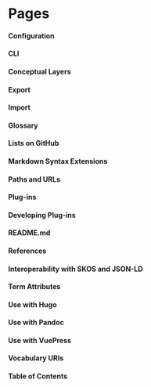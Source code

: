 # Pages

#### Configuration
<!--
uri: https://github.com/about-code/glossarify-md/tree/master/conf/README.md
aliases: config option, config options
-->

#### CLI
<!-- uri: https://github.com/about-code/glossarify-md/tree/master/doc/cli.md -->

#### Conceptual Layers
<!-- uri: https://github.com/about-code/glossarify-md/tree/master/docconceptual-layers.md -->

#### Export
<!--
uri: https://github.com/about-code/glossarify-md/tree/master/doc/export.md
aliases: exporting, exports
-->

#### Import
<!--
uri: https://github.com/about-code/glossarify-md/tree/master/doc/import.md
aliases: importing, imports
-->

#### Glossary
<!-- uri: https://github.com/about-code/glossarify-md/tree/master/doc/glossary.md -->

#### Lists on GitHub
<!-- uri: https://github.com/about-code/glossarify-md/tree/master/doc/lists-on-github.md -->

#### Markdown Syntax Extensions
<!--
uri: https://github.com/about-code/glossarify-md/tree/master/doc/markdown-syntax-extensions.md
aliases: Markdown syntax extensions
-->

#### Paths and URLs

<!-- uri: https://github.com/about-code/glossarify-md/tree/master/doc/paths-and-urls.md -->

#### Plug-ins
<!--
uri: https://github.com/about-code/glossarify-md/tree/master/doc/plugins.md
aliases: Installing Plug-ins, installing and configuring a plug-in, install a syntax plug-in
-->

#### Developing Plug-ins
<!--
uri: https://github.com/about-code/glossarify-md/tree/master/doc/plugins-dev.md
aliases: Writing a Plug-in
-->

#### README.md
<!-- uri: https://github.com/about-code/glossarify-md/tree/master/README.md -->

#### References
<!-- uri: https://github.com/about-code/glossarify-md/tree/master/doc/references.md -->

#### Interoperability with SKOS and JSON-LD
<!--
uri: https://github.com/about-code/glossarify-md/tree/master/doc/skos-interop.md
aliases: SKOS interoperability
-->

#### Term Attributes
<!-- uri: https://github.com/about-code/glossarify-md/tree/master/doc/term-attributes.md -->

#### Use with Hugo
<!-- uri: https://github.com/about-code/glossarify-md/tree/master/doc/use-with-hugo.md -->

#### Use with Pandoc
<!-- uri: https://github.com/about-code/glossarify-md/tree/master/doc/use-with-pandoc.md -->

#### Use with VuePress
<!-- uri: https://github.com/about-code/glossarify-md/tree/master/doc/use-with-vuepress.md -->

#### Vocabulary URIs
<!--
uri: https://github.com/about-code/glossarify-md/tree/master/doc/vocabulary-uris.md
aliases: URIs as Identifiers for Definitions of Meaning
-->

#### Table of Contents
<!-- uri: https://github.com/about-code/glossarify-md/tree/master/doc/README.md -->